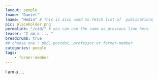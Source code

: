 ```yaml
---
layout: people
fname: "Daniel"
lname: "Hedin" # This is also used to fetch list of  publications
pic: placeholder.png
permalink: "/cid/" # you can use the same as previous line here
teaser: "I am a ... "
breadcrumb: true
## choose one : phd, postdoc, professor or former-member
categories: people
tags:
    - former-member
---
```

I am a ....
